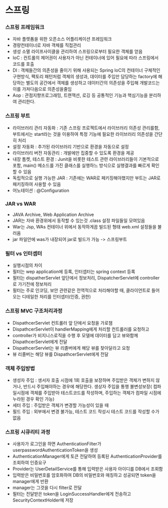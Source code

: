 # 스프링
### 스프링 프레임워크
 - 자바 플렛폼을 위한 오픈소스 어플리케이션 프레임워크
 - 경량컨테이너로 자바 객체를 직접관리
 - 생성 소멸 라이프사이클을 관리하여 스프링으로부터 필요한 객체를 얻음
 - IoC : 컨트롤의 제어권이 사용자가 아닌 컨테이너에 있어 필요에 따라 스프링에서 코드를 호출
 - DI : 객체들간의 의존성을 줄이기 위해 사용되는 Spring IoC의 컨테이너 구체적인 구현방식, 팩토리 패턴처럼 객체의 생성과, 데이터를 주입만 담당하는 factory에 해당하는 별도의 공간에서 객체를 생성하고 데이터간의 의존성을 주입해 개발코드는 이를 가져다씀으로 의존성을줄임
 - Aop : 관점지향프로그래밍, 트랜잭션, 로깅 등 공통적인 기능과 핵심기능을 분리하여 관리한다.
 
### 스프링 부트
 - 라이브러리 관리 자동화 : 기존 스프링 프로젝트에서 라이브러리 의존성 관리를함, 부트에서는 start라는 것을 이용하여 특정 기능에 필요한 라이브러리 의존성을 간단히 처리
 - 설정 자동화 : 추가된 라이브러리 기반으로 환경을 자동으로 설정
 - 라이브러리 버전 자동관리 : 개발에만 집중할 수 있도록 환경을 제공
 - 내장 톰켓, 테스트 환경 : Junit을 비롯한 테스트 관련 라이브러리들이 기본적으로 포함, main() 메소드를 가진 클래스를 실행하느 방식으로 실행결과를 빠르게 확인할 수 있음
 - 독립적으로 실행 가능한 JAR : 기존에는 WAR로 페키징해야했지만 부트는 JAR로 패키징하여 사용할 수 있음
 - 어노테이션 : @Configuration

 ### JAR vs WAR
  - JAVA Archive, Web Application Archive
  - JAR는 자바 환경위에서 동작할 수 있는것 .class 설정 파일들일 모여있음
  - War는 Jsp, WAs 컨테이너 위에서 동작하게끔 빌드된 형태 web.xml 설정들을 불러옴
  - jar 파일안에 was가 내장되어 jar로 빌드가 가능 -> 스프링부트

### 필터 vs 인터셉터
 - 실행시점의 차이
 - 필터는 wep application에 등록, 인터셉터는 spring context 등록
 - 필터는 dispatherServlet 앞단에서 정보처리, DispatcherServlet에 controller로 가기전에 정보처리
 - 필터는 주로 인코딩, 보안 관련같은 전역적으로 처리해야할 때, 클라이언트로 들어오는 디테일한 처리를 인터셉터(인증, 권한)

 ### 스프링 MVC 구조처리과정
 - DispathcerServlet 컨트롤러 앞 단에서 요청을 가로챔
 - DispathcerServlet이 handlerMapping에게 처리할 컨트롤러를 요청하고
 - controller가 비지니스로직을 수행 후 모델에 데이터를 담고 뷰와함께 DispathcerServlet에게 전달
 - DispathcerServlet는 뷰 리졸버에게 해당 뷰를 찾아달라고 요청
 - 뷰 리졸버는 해당 뷰를 DispathcerServlet에게 전달
 
### 객체 주입방법
 - 생성자 주입 : 생서자 호출 시점에 1회 호출을 보장하며 주입받은 객체가 변하지 않거나, 반드시 주입해야하는 경우에 해당한다. 생상자 주입을 통행 불변성보장( 컴파일시점에 객체를 주입받아 테스트코드를 작성하며, 주입하는 객체가 컴파일 시점에 누라된 경우 확인 가능)
 - 세터 주입 : 주입받은 객체가 변경할 가능성이 있을 때 
 - 필드 주입 : 외부에서 변경 불가능, 테스트 코드 작성시 테스트 코드를 작성할 수가 없음

 ### 스프링 시큐리티 과정
 - 사용자가 로그인을 하면 AuthenticationFilter가 userpasswordAuthenticationToken을 생성
 - AuthenticationManager에게 토큰 전달하여 등록된 AuthenticationProvider를 조회하여 인증요구
 - Provider는 UserDetailService를 통해 입력받은 사용자 아이디를 DB에서 조회함
 - 입력받은 비밀번호를 암호화하여 DB의 비밀번호와 매칭하고 성공되면 token을 manager에게 반환
 - manager는 그것을 다시 filter로 전달
 - 필터는 전달받은 token을 LoginSuccessHandler에게 전송하고 SecurityContextHolder에 저장
 